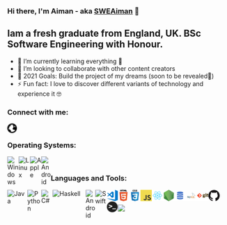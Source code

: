  ### Hi there, I'm Aiman - aka [SWEAiman][website] 👋

## Iam a fresh graduate from England, UK. BSc Software Engineering with Honour.

- 🌱 I’m currently learning everything 🤣
- 👯 I’m looking to collaborate with other content creators
- 🥅 2021 Goals: Build the project of my dreams (soon to be revealed🤪)
- ⚡ Fun fact: I love to discover different variants of technology and experience it 🤓

### Connect with me:

[<img align="left" alt="codeSTACKr.com" width="22px" src="https://raw.githubusercontent.com/iconic/open-iconic/master/svg/globe.svg" />][website]
<br />

### Operating Systems:
<img align="left" alt="Windows" width="26px" src="https://user-images.githubusercontent.com/76973607/103588787-ea460e80-4ee1-11eb-83e2-ac40a8a9fe22.png" />
<img align="left" alt="Linux" width="26px" src="https://user-images.githubusercontent.com/76973607/103588760-d7cbd500-4ee1-11eb-94ce-4d8a7785554a.png" />
<img align="left" alt="Apple" width="26px" src="https://user-images.githubusercontent.com/76973607/103590186-1adb7780-4ee5-11eb-8f45-103d0889216a.png" />
<img align="left" alt="Android " width="22px" src="https://user-images.githubusercontent.com/76973607/103590446-cc7aa880-4ee5-11eb-8398-dbcb166cceac.png" />
<br />

### Languages and Tools:

<img align="left" alt="Java" width="46px" src="https://user-images.githubusercontent.com/76973607/103589553-8fadb200-4ee3-11eb-88c7-4315f0b2da07.jpg" />
<img align="left" alt="Python" width="32px" src="https://user-images.githubusercontent.com/76973607/103589779-195d7f80-4ee4-11eb-9cbf-378109c8390c.jpg" />
<img align="left" alt="C#" width="26px" src="https://user-images.githubusercontent.com/76973607/103588669-a05d2880-4ee1-11eb-8729-e858a0c065ea.png" />
<img align="left" alt="Haskell" width="76px" src="https://user-images.githubusercontent.com/76973607/103588723-c1be1480-4ee1-11eb-8c57-446dd487fa6f.png" />
<img align="left" alt="Android " width="22px" src="https://user-images.githubusercontent.com/76973607/103590446-cc7aa880-4ee5-11eb-8398-dbcb166cceac.png" />
<img align="left" alt="Swift" width="26px" src="https://user-images.githubusercontent.com/76973607/103588926-2da07d00-4ee2-11eb-9f20-ac699073c919.png" />
<img align="left" alt="Visual Studio Code" width="26px" src="https://raw.githubusercontent.com/github/explore/80688e429a7d4ef2fca1e82350fe8e3517d3494d/topics/visual-studio-code/visual-studio-code.png" />
<img align="left" alt="HTML5" width="26px" src="https://raw.githubusercontent.com/github/explore/80688e429a7d4ef2fca1e82350fe8e3517d3494d/topics/html/html.png" />
<img align="left" alt="CSS3" width="26px" src="https://raw.githubusercontent.com/github/explore/80688e429a7d4ef2fca1e82350fe8e3517d3494d/topics/css/css.png" />
<img align="left" alt="JavaScript" width="26px" src="https://raw.githubusercontent.com/github/explore/80688e429a7d4ef2fca1e82350fe8e3517d3494d/topics/javascript/javascript.png" />
<img align="left" alt="React" width="26px" src="https://raw.githubusercontent.com/github/explore/80688e429a7d4ef2fca1e82350fe8e3517d3494d/topics/react/react.png" />
<img align="left" alt="Node.js" width="26px" src="https://raw.githubusercontent.com/github/explore/80688e429a7d4ef2fca1e82350fe8e3517d3494d/topics/nodejs/nodejs.png" />
<img align="left" alt="SQL" width="26px" src="https://raw.githubusercontent.com/github/explore/80688e429a7d4ef2fca1e82350fe8e3517d3494d/topics/sql/sql.png" />
<img align="left" alt="MySQL" width="26px" src="https://raw.githubusercontent.com/github/explore/80688e429a7d4ef2fca1e82350fe8e3517d3494d/topics/mysql/mysql.png" />
<img align="left" alt="Git" width="26px" src="https://raw.githubusercontent.com/github/explore/80688e429a7d4ef2fca1e82350fe8e3517d3494d/topics/git/git.png" />
<img align="left" alt="GitHub" width="26px" src="https://raw.githubusercontent.com/github/explore/78df643247d429f6cc873026c0622819ad797942/topics/github/github.png" />
<img align="left" alt="Terminal" width="26px" src="https://raw.githubusercontent.com/github/explore/80688e429a7d4ef2fca1e82350fe8e3517d3494d/topics/terminal/terminal.png" />

<br />
<br />




  <img src="https://github-readme-stats.codestackr.vercel.app/api?username=SWEAiman&show_icons=true&theme=nightowl" />


[website]: https://SWEAiman.com
